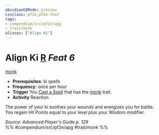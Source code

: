 ```yaml
---
obsidianUIMode: preview
cssclass: pf2e,pf2e-feat
tags:
- compendium/src/pf2e/apg
- trait/monk
aliases: ["Align Ki"]
---
```

# Align Ki  [R](rules/core-rulebook/chapter-9-playing-the-game.md#Actions "Reaction") *Feat 6*  
[monk](rules/traits/monk.md)  

- **Prerequisites**: ki spells
- **Frequency**: once per hour
- **Trigger** You [Cast a Spell](rules/actions/cast-a-spell.md) that has the [monk](rules/traits/monk.md) trait.
- **Activity** Reaction

The power of your ki soothes your wounds and energizes you for battle. You regain Hit Points equal to your level plus your Wisdom modifier.

*Source: Advanced Player's Guide p. 129*  
%% #compendium/src/pf2e/apg #trait/monk %%